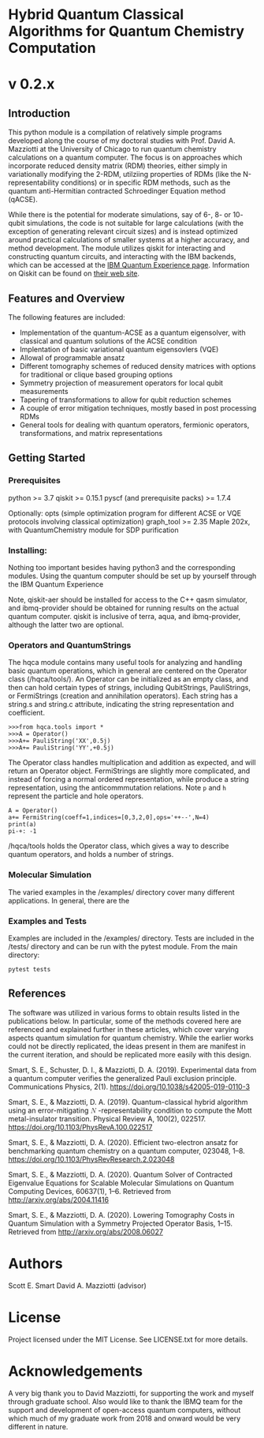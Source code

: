 # Hybrid Quantum Classical Algorithms for Quantum Chemistry Computation
# v 0.2.x

## Introduction

This python module is a compilation of relatively simple programs developed along the course of my doctoral studies with Prof. David A. Mazziotti at the 
University of Chicago to run quantum chemistry calculations on a quantum computer. The focus is on approaches which incorporate reduced density matrix (RDM) theories, either simply in variationally modifying the 2-RDM, utilziing properties of RDMs (like the N-representability conditions) or in specific RDM methods, such as the quantum anti-Hermitian contracted Schroedinger Equation method (qACSE). 

While there is the potential for moderate simulations, say of 6-, 8- or 10- qubit simulations, the code is not suitable for large calculations (with the exception of generating relevant circuit sizes) and is instead optimized around practical calculations of smaller systems at a higher accuracy, and method development. The module utilizes qiskit for interacting and constructing quantum circuits, and interacting with the IBM backends, which can be accessed at the [IBM Quantum Experience page](https://quantum-computing.ibm.com/). Information on Qiskit can be found on [their web site](https://qiskit.org/).

## Features and Overview

The following features are included:
- Implementation of the quantum-ACSE as a quantum eigensolver, with classical and quantum solutions of the ACSE condition
- Implentation of basic variational quantum eigensovlers (VQE)
- Allowal of programmable ansatz 
- Different tomography schemes of reduced density matrices with options for traditional or clique based grouping options 
- Symmetry projection of measurement operators for local qubit measurements
- Tapering of transformations to allow for qubit reduction schemes 
- A couple of error mitigation techniques, mostly based in post processing RDMs 
- General tools for dealing with quantum operators, fermionic operators, transformations, and matrix representations 


## Getting Started 

### Prerequisites 
python >= 3.7
qiskit >= 0.15.1
pyscf (and prerequisite packs) >= 1.7.4

Optionally:
opts (simple optimization program for different ACSE or VQE protocols involving classical optimization)
graph_tool >= 2.35
Maple 202x, with QuantumChemistry module for SDP purification
 
### Installing:
Nothing too important besides having python3 and the corresponding modules. Using the quantum
computer should be set up by yourself through the IBM Quantum Experience  

Note, qiskit-aer should be installed for access to the C++ qasm simulator, and
ibmq-provider should be obtained for running results on the actual quantum
computer. qiskit is inclusive of terra, aqua, and ibmq-provider, although the 
latter two are optional. 


### Operators and QuantumStrings 

The hqca module contains many useful tools for analyzing and handling basic quantum operations, which in general are centered on the Operator class (/hqca/tools/). An Operator can be initialized as an empty class, and then can hold certain types of strings, including QubitStrings, PauliStrings, or FermiStrings (creation and annihilation operators). Each string has a string.s and string.c attribute, indicating the string representation and coefficient.

```
>>>from hqca.tools import *
>>>A = Operator()
>>>A+= PauliString('XX',0.5j)
>>>A+= PauliString('YY',+0.5j)
```

The Operator class handles multiplication and addition as expected, and will return an Operator object. FermiStrings are slightly more complicated, and instead of forcing a normal ordered representation, while produce a string representation, using the anticommmutation relations. Note `p` and `h` represent the particle and hole operators. 

```
A = Operator()
a+= FermiString(coeff=1,indices=[0,3,2,0],ops='++--',N=4)
print(a)
pi-+: -1
```


/hqca/tools holds the Operator class, which gives a way to describe quantum operators, and holds a number of strings. 

###

### Molecular Simulation

The varied examples in the /examples/ directory cover many different applications. In general, there are the 


### Examples and Tests 

Examples are included in the /examples/ directory. Tests are included in the /tests/ directory and can be run with the pytest module. From the main directory:

```
pytest tests
```



## References 

The software was utilized in various forms to obtain results listed in the publications below. In particular, some of the methods covered here are referenced and explained further in these articles, which cover varying aspects quantum simulation for quantum chemistry. While the earlier works could not be directly replicated, the ideas present in them are manifest in the current iteration, and should be replicated more easily with this design. 

Smart, S. E., Schuster, D. I., & Mazziotti, D. A. (2019). Experimental data from a quantum computer verifies the generalized Pauli exclusion principle. Communications Physics, 2(1). https://doi.org/10.1038/s42005-019-0110-3 

Smart, S. E., & Mazziotti, D. A. (2019). Quantum-classical hybrid algorithm using an error-mitigating <math> <mi>N</mi> </math> -representability condition to compute the Mott metal-insulator transition. Physical Review A, 100(2), 022517. https://doi.org/10.1103/PhysRevA.100.022517

Smart, S. E., & Mazziotti, D. A. (2020). Efficient two-electron ansatz for benchmarking quantum chemistry on a quantum computer, 023048, 1–8. https://doi.org/10.1103/PhysRevResearch.2.023048

Smart, S. E., & Mazziotti, D. A. (2020). Quantum Solver of Contracted Eigenvalue Equations for Scalable Molecular Simulations on Quantum Computing Devices, 60637(1), 1–6. Retrieved from http://arxiv.org/abs/2004.11416

Smart, S. E., & Mazziotti, D. A. (2020). Lowering Tomography Costs in Quantum Simulation with a Symmetry Projected Operator Basis, 1–15. Retrieved from http://arxiv.org/abs/2008.06027


# Authors

Scott E. Smart
David A. Mazziotti (advisor)

# License

Project licensed under the MIT License. See LICENSE.txt for more details. 

# Acknowledgements

A very big thank you to David Mazziotti, for supporting the work and myself through graduate school. Also would like to thank the IBMQ team for the support and development of open-access quantum computers, without which much of my graduate work from 2018 and onward would be very different in nature. 





